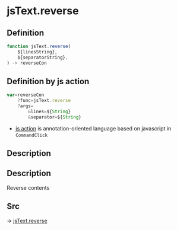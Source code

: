 # jsText.reverse

## Definition

```js.js
function jsText.reverse(
	${linesString},
	${separatorString},
) -> reverseCon
```


## Definition by js action

```js.js
var=reverseCon
	?func=jsText.reverse
	?args=
		&lines=${String}
		&separator=${String}
```

- [js action](#) is annotation-oriented language based on javascript in `CommandClick`

## Description

## Description

Reverse contents


## Src

-> [jsText.reverse](https://github.com/puutaro/CommandClick/blob/master/app/src/main/java/com/puutaro/commandclick/fragment_lib/terminal_fragment/js_interface/text/JsText.kt#L57)


